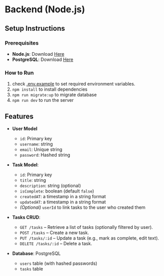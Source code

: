 # Backend (Node.js)

## Setup Instructions

### Prerequisites
- **Node.js**: Download [Here](https://nodejs.org/en/download)
- **PostgreSQL**: Download [Here](https://www.postgresql.org/download/)

### How to Run
1. check [.env.example](./.env.example) to set required environment variables.
2. `npm install` to install dependencies
3. `npm run migrate:up` to migrate database
4. `npm run dev` to run the server

## Features

- **User Model**
  - `id`: Primary key
  - `username`: string
  - `email`: Unique string
  - `password`: Hashed string

- **Task Model**:
  - `id`: Primary key
  - `title`: string
  - `description`: string (optional)
  - `isComplete`: boolean (default `false`)
  - `createdAT`: a timestamp in a string format
  - `updatedAT`: a timestamp in a string format
  - _(Optional)_ `userId` to link tasks to the user who created them

- **Tasks CRUD**:  
  - `GET /tasks` – Retrieve a list of tasks (optionally filtered by user).  
  - `POST /tasks` – Create a new task.  
  - `PUT /tasks/:id` – Update a task (e.g., mark as complete, edit text).  
  - `DELETE /tasks/:id` – Delete a task.
- **Database**: PostgreSQL
    - `users` table (with hashed passwords)
    - `tasks` table